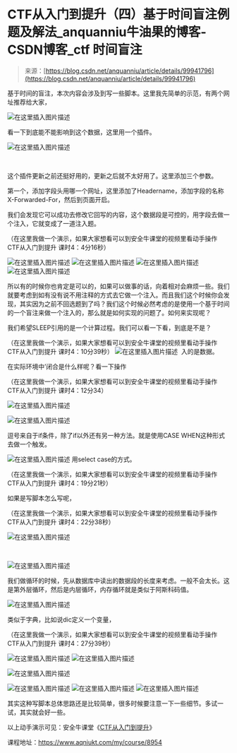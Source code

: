 <!--yml
category: 未分类
date: 2022-04-26 14:49:17
-->

# CTF从入门到提升（四）基于时间盲注例题及解法_anquanniu牛油果的博客-CSDN博客_ctf 时间盲注

> 来源：[https://blog.csdn.net/anquanniu/article/details/99941796](https://blog.csdn.net/anquanniu/article/details/99941796)

基于时间的盲注，本次内容会涉及到写一些脚本。
​​这里我先简单的示范，有两个网址推荐给大家，

![在这里插入图片描述](img/f6904fe92559eacc00b3e7da9e64a1eb.png)

看一下到底能不能影响到这个数据，这里用一个插件。

![在这里插入图片描述](img/d8b735d8c5f9933a8030da2c19bf21af.png)

​

这个插件更新之前还挺好用的，更新之后就不太好用了。这里添加三个参数。

第一个，添加字段头用哪一个网址，这里添加了Headername，添加字段的名称X-Forwarded-For，然后到页面开启。

我们会发现它可以成功去修改它回写的内容，这个数据段是可控的，用字段去做一个注入，它就变成了一道注入题。

（在这里我做一个演示，如果大家想看可以到安全牛课堂的视频里看动手操作 CTF从入门到提升 课时4：4分16秒）

![在这里插入图片描述](img/5b13799ae14125190717d1cbaac4cf17.png)
![在这里插入图片描述](img/0b1b9df22aaf82d0a4a7c16f5da3bdff.png)
![在这里插入图片描述](img/e1c6da097962e3126570c745c2a372f2.png)
![在这里插入图片描述](img/ea4f7d236b207117f9446c61e35974c5.png)

所以有的时候你也肯定是可以的，如果可以做事的话，向着相对会麻烦一些。我们就要考虑到如有没有说不用注释的方式去它做一个注入。而且我们这个时候你会发现，其实因为之前不回选题到了吗？我们这个时候必然考虑的是使用一个基于时间的一个盲注来做一个注入的，那么就是如何实现的问题了。如何来实现呢？

我们希望SLEEP引用的是一个计算过程。我们可以看一下看，到底是不是？

（在这里我做一个演示，如果大家想看可以到安全牛课堂的视频里看动手操作 CTF从入门到提升 课时4：10分39秒）
![在这里插入图片描述](img/f510037bcf442b2d90da2e77be016bf5.png)
​
入的是数据。

在实际环境中’闭合是什么样呢？看一下操作

（在这里我做一个演示，如果大家想看可以到安全牛课堂的视频里看动手操作 CTF从入门到提升 课时4：12分34）

![在这里插入图片描述](img/156e81f7ffcb6ac777df0dc965845dd8.png)

![在这里插入图片描述](img/fb0e45768ae8edcac9453095338e8594.png)

逗号来自于if条件，除了if以外还有另一种方法。就是使用CASE WHEN这种形式去做一个触发。

![在这里插入图片描述](img/a0319f7a7d11ca60e23a537fb169725e.png)
用select case的方式。

（在这里我做一个演示，如果大家想看可以到安全牛课堂的视频里看动手操作 CTF从入门到提升 课时4：19分21秒）

如果是写脚本怎么写呢，

（在这里我做一个演示，如果大家想看可以到安全牛课堂的视频里看动手操作 CTF从入门到提升 课时4：22分38秒）

![在这里插入图片描述](img/47c90613ace20ac2a830d0a62cb9fb4f.png)

​

![在这里插入图片描述](img/3517fc330a86bc285146204de91d357a.png)

我们做循环的时候，先从数据库中读出的数据段的长度来考虑。一般不会太长。这是第外层循环，然后是内层循环，内存循环就是类似于阿斯科码值。

![在这里插入图片描述](img/eabaaee4ce3207e38650228eace77747.png)

类似于字典，比如说dic定义一个变量，

（在这里我做一个演示，如果大家想看可以到安全牛课堂的视频里看动手操作 CTF从入门到提升 课时4：27分39秒）

![在这里插入图片描述](img/18c9f2714e3880c1afec811622cc9e45.png)
![在这里插入图片描述](img/37d93437111c56185a00f3b95958671d.png)

![在这里插入图片描述](img/7118dc2022310f52fb0d27fa910a63d3.png)

![在这里插入图片描述](img/50957337ffd855fb06ce1354c11345cd.png)
![在这里插入图片描述](img/1b74769fb2239f133202bc03338c6bdd.png)
![在这里插入图片描述](img/55318dc321abbb20dffeee15a9beadfe.png)

其实这种写脚本总体思路还是比较简单，很多时候要注意一下一些细节。多试一试，其实就会好一些。

以上动手演示可见：安全牛课堂《[CTF从入门到提升](https://www.aqniukt.com/my/course/8954%E2%80%8B%E2%80%8B%E2%80%8B%E2%80%8B%E2%80%8B%E2%80%8B%E2%80%8B%E2%80%8B?from=csdn)》

课程地址：https://www.aqniukt.com/my/course/8954​​​​​​​​
